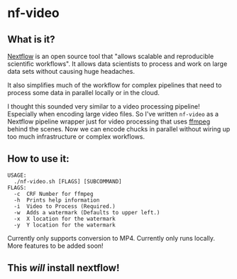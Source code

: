 # nf-video

## What is it?

[Nextflow](https://www.nextflow.io) is an open source tool that "allows scalable and reproducible scientific workflows". It allows data scientists to process and work on large data sets without causing huge headaches.

It also simplifies much of the workflow for complex pipelines that need to process some data in parallel locally or in the cloud.

I thought this sounded very similar to a video processing pipeline! Especially when encoding large video files. So I've written `nf-video` as a Nextflow pipeline wrapper just for video processing that uses [ffmpeg](https://www.ffmpeg.org) behind the scenes. Now we can encode chucks in parallel without wiring up too much infrastructure or complex workflows.

## How to use it:

```
USAGE:
  ./nf-video.sh [FLAGS] [SUBCOMMAND]
FLAGS:
  -c  CRF Number for ffmpeg
  -h  Prints help information
  -i  Video to Process (Required.)
  -w  Adds a watermark (Defaults to upper left.)
  -x  X location for the watermark
  -y  Y location for the watermark
```

Currently only supports conversion to MP4.
Currently only runs locally.
More features to be added soon!

## This _will_ install nextflow!